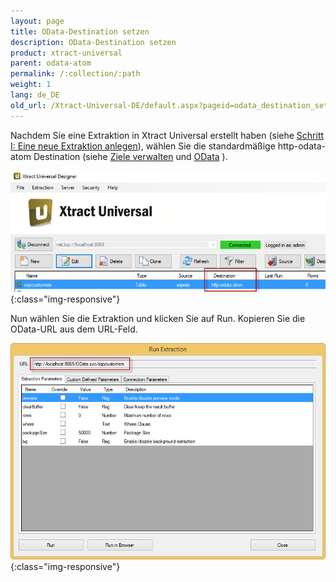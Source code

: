 ```yaml
---
layout: page
title: OData-Destination setzen
description: OData-Destination setzen
product: xtract-universal
parent: odata-atom
permalink: /:collection/:path
weight: 1
lang: de_DE
old_url: /Xtract-Universal-DE/default.aspx?pageid=odata_destination_setzen
---
```


Nachdem Sie eine Extraktion in Xtract Universal erstellt haben (siehe [Schritt I: Eine neue Extraktion anlegen](../../erste-schritte-mit-xtract-table/eine-neue-extraktion-anlegen)), 
wählen Sie die standardmäßige http-odata-atom Destination (siehe [Ziele verwalten](../ziele-verwalten) und [OData](../odata-atom) ).

![XU-OData-Destination](/img/content/XU-OData-Destination.jpg){:class="img-responsive"}

Nun wählen Sie die Extraktion und klicken Sie auf Run. Kopieren Sie die OData-URL aus dem URL-Feld.

![XU-OData-URL](/img/content/XU-OData-URL.jpg){:class="img-responsive"}
